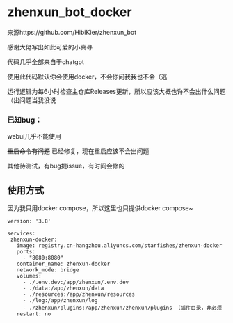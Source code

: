 # zhenxun_bot_docker 
来源https://github.com/HibiKier/zhenxun_bot

感谢大佬写出如此可爱的小真寻

代码几乎全部来自于chatgpt

使用此代码默认你会使用docker，不会你问我我也不会（逃

运行逻辑为每6小时检查主仓库Releases更新，所以应该大概也许不会出什么问题（出问题当我没说

### 已知bug：

webui几乎不能使用

~~重启命令有问题~~ 已经修复，现在重启应该不会出问题

其他待测试，有bug提issue，有时间会修的

## 使用方式
因为我只用docker compose，所以这里也只提供docker compose~
 ```
version: '3.8'

services:
  zhenxun-docker:
    image: registry.cn-hangzhou.aliyuncs.com/starfishes/zhenxun-docker
    ports:
      - "8080:8080"
    container_name: zhenxun-docker
    network_mode: bridge
    volumes:
      - ./.env.dev:/app/zhenxun/.env.dev
      - ./data:/app/zhenxun/data
      - ./resources:/app/zhenxun/resources 
      - ./log:/app/zhenxun/log
      - ./zhenxun/plugins:/app/zhenxun/zhenxun/plugins （插件目录，非必须
    restart: no
```
